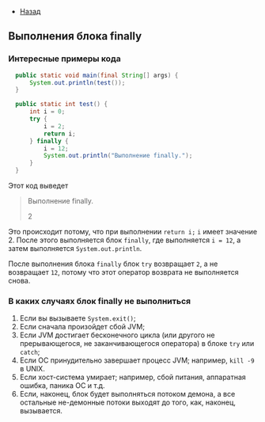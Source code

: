 - [Назад](/./java.md)

## Выполнения блока finally

### Интересные примеры кода

  ```java
    public static void main(final String[] args) {
        System.out.println(test());
    }

    public static int test() {
        int i = 0;
        try {
            i = 2;
            return i;
        } finally {
            i = 12;
            System.out.println("Выполнение finally.");
        }
    }
  ```

Этот код выведет

>Выполнение finally.
>
>2

Это происходит потому, что при выполнении `return i;` `i` имеет значение 2. После этого выполняется блок `finally`, где выполняется `i = 12`, а затем выполняется `System.out.println`.

После выполнения блока `finally` блок `try` возвращает `2`, а не возвращает `12`, потому что этот оператор возврата не выполняется снова.

### В каких случаях блок finally не выполниться

1. Если вы вызываете `System.exit()`;
1. Если сначала произойдет сбой JVM;
1. Если JVM достигает бесконечного цикла (или другого не прерывающегося, не заканчивающегося оператора) в блоке `try` или `catch`;
1. Если ОС принудительно завершает процесс JVM; например, `kill -9` в UNIX.
1. Если хост-система умирает; например, сбой питания, аппаратная ошибка, паника ОС и т.д.
1. Если, наконец, блок будет выполняться потоком демона, а все остальные не-демонные потоки выходят до того, как, наконец, вызывается.

